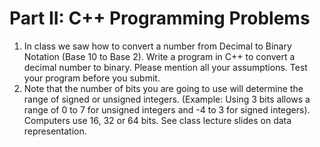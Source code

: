 # Part II: C++ Programming Problems
1. In class we saw how to convert a number from Decimal to Binary Notation (Base 10 to
   Base 2). Write a program in C++ to convert a decimal number to binary. Please mention
   all your assumptions. Test your program before you submit.
2. Note  that  the  number  of  bits  you  are  going  to  use  will  determine  the  range  of  signed  or
   unsigned integers. (Example: Using 3 bits allows a range of 0 to 7 for unsigned integers
   and -4 to 3 for signed integers). Computers use 16, 32 or 64 bits. See class lecture slides
   on data representation.